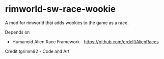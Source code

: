 # rimworld-sw-race-wookie
A mod for rimworld that adds wookies to the game as a race.

Depends on
- Humanoid Alien Race Framework - https://github.com/erdelf/AlienRaces

Credit
tgrimm92 - Code and Art
